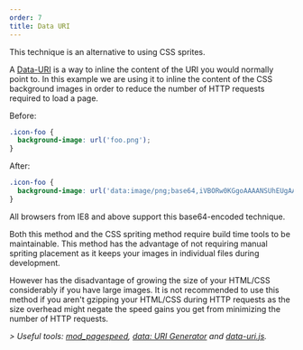 ```yaml
---
order: 7
title: Data URI
---
```


This technique is an alternative to using CSS sprites.

A [Data-URI](http://en.wikipedia.org/wiki/Data_URI_scheme) is a way to inline the content of the URI you would normally point to. In this example we are using it to inline the content of the CSS background images in order to reduce the number of HTTP requests required to load a page.

Before:
```css
.icon-foo {
  background-image: url('foo.png');
}
```

After:
```css
.icon-foo {
  background-image: url('data:image/png;base64,iVBORw0KGgoAAAANSUhEUgAAAAEAAAABAQMAAAAl21bKAAAAA1BMVEUAAACnej3aAAAAAXRSTlMAQObYZgAAAApJREFUCNdjYAAAAAIAAeIhvDMAAAAASUVORK5CYII%3D');
}
```

All browsers from IE8 and above support this base64-encoded technique.

Both this method and the CSS spriting method require build time tools to be maintainable. This method has the advantage of not requiring manual spriting placement as it keeps your images in individual files during development.

However has the disadvantage of growing the size of your HTML/CSS considerably if you have large images. It is not recommended to use this method if you aren't gzipping your HTML/CSS during HTTP requests as the size overhead might negate the speed gains you get from minimizing the number of HTTP requests.

*> Useful tools: [mod_pagespeed](https://developers.google.com/speed/docs/mod_pagespeed/filter-image-optimize), [data: URI Generator](http://dopiaza.org/tools/datauri/index.php) and [data-uri.js](https://github.com/heldr/datauri).*